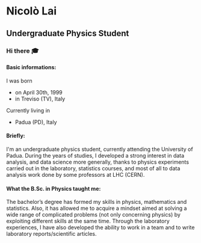 # Nicolò Lai 
## Undergraduate Physics Student

### Hi there :mortar_board:

#### Basic informations:
I was born
* on April 30th, 1999 
* in Treviso (TV), Italy

Currently living in 
* Padua (PD), Italy

#### Briefly:

I'm an undergraduate physics student, currently attending the University of Padua. During the years of studies, I developed a strong interest in data
analysis, and data science more generally, thanks to physics experiments carried out in the laboratory, statistics courses, and most of all to data
analysis work done by some professors at LHC (CERN).

#### What the B.Sc. in Physics taught me:

The bachelor’s degree has formed my skills in physics, mathematics and statistics. Also, it has allowed me to acquire a mindset aimed at
solving a wide range of complicated problems (not only concerning physics) by exploiting different skills at the same time. Through the laboratory
experiences, I have also developed the ability to work in a team and to write laboratory reports/scientific articles.